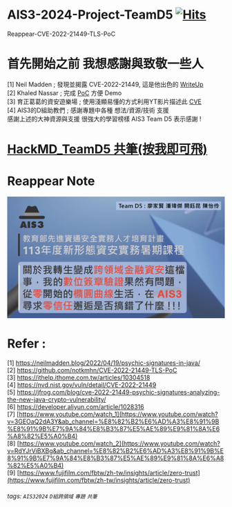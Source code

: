 # AIS3-2024-Project-TeamD5 [![Hits](https://hits.sh/github.com/heymrslat/AIS3-2024-Project-TeamD5.svg)](https://hits.sh/github.com/heymrslat/AIS3-2024-Project-TeamD5/)
Reappear-CVE-2022-21449-TLS-PoC

# 首先開始之前 我想感謝與致敬一些人
[1] Neil Madden ; 發現並揭露 CVE-2022-21449, 這是他出色的 [WriteUp](https://neilmadden.blog/2022/04/19/psychic-signatures-in-java/) \
[2] Khaled Nassar ; 完成 [PoC](https://github.com/notkmhn/CVE-2022-21449-TLS-PoC) 方便 Demo \
[3] 育正葛葛的資安遊樂場 ; 使用淺顯易懂的方式利用YT影片描述此 [CVE](https://www.youtube.com/watch?v=3GEOaQ2dA3Y&ab_channel=%E8%82%B2%E6%AD%A3%E8%91%9B%E8%91%9B%E7%9A%84%E8%B3%87%E5%AE%89%E9%81%8A%E6%A8%82%E5%A0%B4) \
[4] AIS3的D組助教們 ; 感謝專題中各種 想法/資源/技術 支援 \
感謝上述的大神資源與支援 很強大的學習榜樣 AIS3 Team D5 表示感謝 !

# [HackMD_TeamD5 共筆(按我即可飛)](https://hackmd.io/JhxM0PGkQ-uvBnXWm6UnfQ)

# Reappear Note

![Untitled](/Fig/Project_PPT_FirstPage.png)

# Refer :
[1] https://neilmadden.blog/2022/04/19/psychic-signatures-in-java/ \
[2] https://github.com/notkmhn/CVE-2022-21449-TLS-PoC \
[3] https://ithelp.ithome.com.tw/articles/10304518 \
[4] https://nvd.nist.gov/vuln/detail/CVE-2022-21449 \
[5] https://jfrog.com/blog/cve-2022-21449-psychic-signatures-analyzing-the-new-java-crypto-vulnerability/ \
[6] https://developer.aliyun.com/article/1028316 \
[7] [https://www.youtube.com/watch_1](https://www.youtube.com/watch?v=3GEOaQ2dA3Y&ab_channel=%E8%82%B2%E6%AD%A3%E8%91%9B%E8%91%9B%E7%9A%84%E8%B3%87%E5%AE%89%E9%81%8A%E6%A8%82%E5%A0%B4) \
[8] [https://www.youtube.com/watch_2](https://www.youtube.com/watch?v=RdYJrViBXBg&ab_channel=%E8%82%B2%E6%AD%A3%E8%91%9B%E8%91%9B%E7%9A%84%E8%B3%87%E5%AE%89%E9%81%8A%E6%A8%82%E5%A0%B4) \
[9] [https://www.fujifilm.com/fbtw/zh-tw/insights/article/zero-trust](https://www.fujifilm.com/fbtw/zh-tw/insights/article/zero-trust)


###### tags: `AIS32024` `D組跨領域` `專題` `共筆` 
